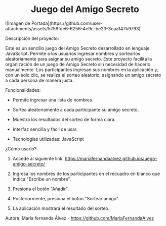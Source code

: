<h1 align="center"> Juego del Amigo Secreto </h1>
![Imagen de Portada](https://github.com/user-attachments/assets/5759fde6-6256-4e9c-be23-3eaa147b9793)

Descripción del proyecto:

Este es un sencillo juego del Amigo Secreto desarrollado en lenguaje JavaScript. Permite a los usuarios ingresar nombres y sortearlos aleatoriamente para asignar su amigo secreto. Este proyecto facilita la organización de un juego de Amigo Secreto sin necesidad de hacerlo manualmente. Los participantes ingresan sus nombres en la aplicación y, con un solo clic, se realiza el sorteo aleatorio, asignando un amigo secreto a cada persona de manera justa.

Funcionalidades:

- Permite ingresar una lista de nombres.

- Sortea aleatoriamente a cada participante su amigo secreto.

- Muestra los resultados del sorteo de forma clara.

- Interfaz sencilla y fácil de usar.

- Tecnologías utilizadas: JavaScript

¿Cómo usarlo?:

1. Accede al siguiente link: https://mariafernandaalvez.github.io/Juego-amigo-secreto/ 

2. Ingresa los nombres de los participantes en el recuadro en blanco que indica "Escribe un nombre".

3. Presiona el botón "Añadir".

4. Posteriormente, presiona el boton "Sortear amigo".

5. La aplicación mostrará el resultado del sorteo.

Autora: María fernanda Álvez - https://github.com/MariaFernandaAlvez 
